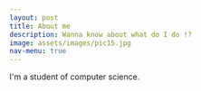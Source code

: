 ```yaml
---
layout: post
title: About me
description: Wanna know about what do I do !?
image: assets/images/pic15.jpg
nav-menu: true
---
```


I'm a student of computer science.
